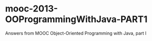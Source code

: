 # mooc-2013-OOProgrammingWithJava-PART1
Answers from MOOC Object-Oriented Programming with Java, part I
